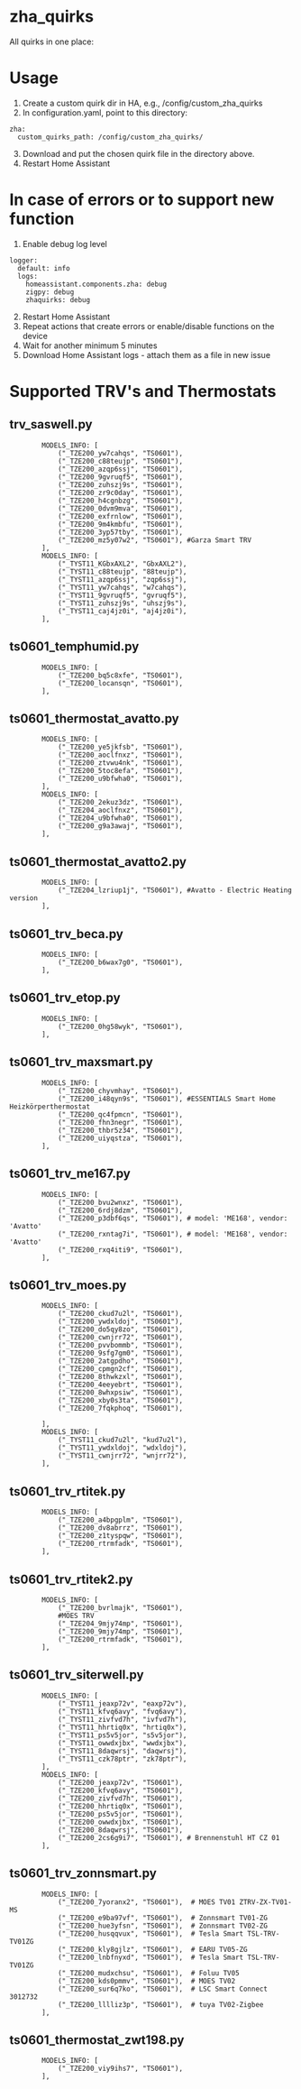 # zha_quirks
All quirks in one place:

# Usage

1. Create a custom quirk dir in HA, e.g., /config/custom_zha_quirks
2. In configuration.yaml, point to this directory:
```
zha:
  custom_quirks_path: /config/custom_zha_quirks/
```
3. Download and put the chosen quirk file in the directory above.
4. Restart Home Assistant

# In case of errors or to support new function

1. Enable debug log level
```
logger:
  default: info
  logs:
    homeassistant.components.zha: debug
    zigpy: debug
    zhaquirks: debug
```
2. Restart Home Assistant
3. Repeat actions that create errors or enable/disable functions on the device
4. Wait for another minimum 5 minutes
5. Download Home Assistant logs - attach them as a file in new issue

# Supported TRV's and Thermostats

## trv_saswell.py
```
        MODELS_INFO: [
            ("_TZE200_yw7cahqs", "TS0601"),
            ("_TZE200_c88teujp", "TS0601"),
            ("_TZE200_azqp6ssj", "TS0601"),
            ("_TZE200_9gvruqf5", "TS0601"),
            ("_TZE200_zuhszj9s", "TS0601"),
            ("_TZE200_zr9c0day", "TS0601"),
            ("_TZE200_h4cgnbzg", "TS0601"),
            ("_TZE200_0dvm9mva", "TS0601"),
            ("_TZE200_exfrnlow", "TS0601"),
            ("_TZE200_9m4kmbfu", "TS0601"),
            ("_TZE200_3yp57tby", "TS0601"),
            ("_TZE200_mz5y07w2", "TS0601"), #Garza Smart TRV
        ],       
        MODELS_INFO: [
            ("_TYST11_KGbxAXL2", "GbxAXL2"),
            ("_TYST11_c88teujp", "88teujp"),
            ("_TYST11_azqp6ssj", "zqp6ssj"),
            ("_TYST11_yw7cahqs", "w7cahqs"),
            ("_TYST11_9gvruqf5", "gvruqf5"),
            ("_TYST11_zuhszj9s", "uhszj9s"),
            ("_TYST11_caj4jz0i", "aj4jz0i"),
        ],
```
## ts0601_temphumid.py
```
        MODELS_INFO: [
            ("_TZE200_bq5c8xfe", "TS0601"),
            ("_TZE200_locansqn", "TS0601"),
        ],     
```
## ts0601_thermostat_avatto.py
```
        MODELS_INFO: [
            ("_TZE200_ye5jkfsb", "TS0601"),
            ("_TZE200_aoclfnxz", "TS0601"),
            ("_TZE200_ztvwu4nk", "TS0601"),
            ("_TZE200_5toc8efa", "TS0601"),
            ("_TZE200_u9bfwha0", "TS0601"),
        ],    
        MODELS_INFO: [
            ("_TZE200_2ekuz3dz", "TS0601"),
            ("_TZE204_aoclfnxz", "TS0601"),
            ("_TZE204_u9bfwha0", "TS0601"),
            ("_TZE200_g9a3awaj", "TS0601"),
        ],
```
## ts0601_thermostat_avatto2.py
```
        MODELS_INFO: [
            ("_TZE204_lzriup1j", "TS0601"), #Avatto - Electric Heating version
        ],
```
## ts0601_trv_beca.py
```
        MODELS_INFO: [
            ("_TZE200_b6wax7g0", "TS0601"),
        ],
```
## ts0601_trv_etop.py
```
        MODELS_INFO: [
            ("_TZE200_0hg58wyk", "TS0601"),
        ],
```
## ts0601_trv_maxsmart.py
```
        MODELS_INFO: [
            ("_TZE200_chyvmhay", "TS0601"),
            ("_TZE200_i48qyn9s", "TS0601"), #ESSENTIALS Smart Home Heizkörperthermostat
            ("_TZE200_qc4fpmcn", "TS0601"),
            ("_TZE200_fhn3negr", "TS0601"),
            ("_TZE200_thbr5z34", "TS0601"),
            ("_TZE200_uiyqstza", "TS0601"),
        ],
```
## ts0601_trv_me167.py
```
        MODELS_INFO: [
            ("_TZE200_bvu2wnxz", "TS0601"),
            ("_TZE200_6rdj8dzm", "TS0601"),
            ("_TZE200_p3dbf6qs", "TS0601"), # model: 'ME168', vendor: 'Avatto'
            ("_TZE200_rxntag7i", "TS0601"), # model: 'ME168', vendor: 'Avatto'
            ("_TZE200_rxq4iti9", "TS0601"),
        ],
```
## ts0601_trv_moes.py
```
        MODELS_INFO: [
            ("_TZE200_ckud7u2l", "TS0601"),
            ("_TZE200_ywdxldoj", "TS0601"),
            ("_TZE200_do5qy8zo", "TS0601"),
            ("_TZE200_cwnjrr72", "TS0601"),
            ("_TZE200_pvvbommb", "TS0601"),
            ("_TZE200_9sfg7gm0", "TS0601"),
            ("_TZE200_2atgpdho", "TS0601"),
            ("_TZE200_cpmgn2cf", "TS0601"),
            ("_TZE200_8thwkzxl", "TS0601"),
            ("_TZE200_4eeyebrt", "TS0601"),
            ("_TZE200_8whxpsiw", "TS0601"),
            ("_TZE200_xby0s3ta", "TS0601"),
            ("_TZE200_7fqkphoq", "TS0601"),
            
        ],
        MODELS_INFO: [
            ("_TYST11_ckud7u2l", "kud7u2l"),
            ("_TYST11_ywdxldoj", "wdxldoj"),
            ("_TYST11_cwnjrr72", "wnjrr72"),
        ],
```
## ts0601_trv_rtitek.py
```
        MODELS_INFO: [
            ("_TZE200_a4bpgplm", "TS0601"),
            ("_TZE200_dv8abrrz", "TS0601"),
            ("_TZE200_z1tyspqw", "TS0601"),
            ("_TZE200_rtrmfadk", "TS0601"),
        ],
```
## ts0601_trv_rtitek2.py
```
        MODELS_INFO: [
            ("_TZE200_bvrlmajk", "TS0601"),
            #MOES TRV
            ("_TZE204_9mjy74mp", "TS0601"),
            ("_TZE200_9mjy74mp", "TS0601"),
            ("_TZE200_rtrmfadk", "TS0601"),
        ],
```
## ts0601_trv_siterwell.py
```
        MODELS_INFO: [
            ("_TYST11_jeaxp72v", "eaxp72v"),
            ("_TYST11_kfvq6avy", "fvq6avy"),
            ("_TYST11_zivfvd7h", "ivfvd7h"),
            ("_TYST11_hhrtiq0x", "hrtiq0x"),
            ("_TYST11_ps5v5jor", "s5v5jor"),
            ("_TYST11_owwdxjbx", "wwdxjbx"),
            ("_TYST11_8daqwrsj", "daqwrsj"),
            ("_TYST11_czk78ptr", "zk78ptr"),
        ],
        MODELS_INFO: [
            ("_TZE200_jeaxp72v", "TS0601"),
            ("_TZE200_kfvq6avy", "TS0601"),
            ("_TZE200_zivfvd7h", "TS0601"),
            ("_TZE200_hhrtiq0x", "TS0601"),
            ("_TZE200_ps5v5jor", "TS0601"),
            ("_TZE200_owwdxjbx", "TS0601"),
            ("_TZE200_8daqwrsj", "TS0601"),
            ("_TZE200_2cs6g9i7", "TS0601"), # Brennenstuhl HT CZ 01
        ],
```
## ts0601_trv_zonnsmart.py
```
        MODELS_INFO: [
            ("_TZE200_7yoranx2", "TS0601"),  # MOES TV01 ZTRV-ZX-TV01-MS
            ("_TZE200_e9ba97vf", "TS0601"),  # Zonnsmart TV01-ZG
            ("_TZE200_hue3yfsn", "TS0601"),  # Zonnsmart TV02-ZG
            ("_TZE200_husqqvux", "TS0601"),  # Tesla Smart TSL-TRV-TV01ZG
            ("_TZE200_kly8gjlz", "TS0601"),  # EARU TV05-ZG
            ("_TZE200_lnbfnyxd", "TS0601"),  # Tesla Smart TSL-TRV-TV01ZG
            ("_TZE200_mudxchsu", "TS0601"),  # Foluu TV05
            ("_TZE200_kds0pmmv", "TS0601"),  # MOES TV02
            ("_TZE200_sur6q7ko", "TS0601"),  # LSC Smart Connect 3012732
            ("_TZE200_lllliz3p", "TS0601"),  # tuya TV02-Zigbee
        ],
```
## ts0601_thermostat_zwt198.py
```
        MODELS_INFO: [
            ("_TZE200_viy9ihs7", "TS0601"),
        ],
```
